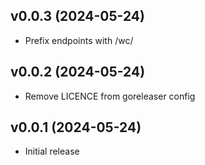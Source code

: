 v0.0.3 (2024-05-24)
-------------------------
 * Prefix endpoints with /wc/

v0.0.2 (2024-05-24)
-------------------------
 * Remove LICENCE from goreleaser config

v0.0.1 (2024-05-24)
-------------------------
 * Initial release

